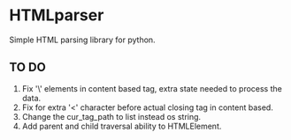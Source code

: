 # HTMLparser

  Simple HTML parsing library for python.

## TO DO

1. Fix '\\' elements in content based tag, extra state needed to process the data.
2. Fix for extra '<' character before actual closing tag in content based.
3. Change the cur_tag_path to list instead os string.
4. Add parent and child traversal ability to HTMLElement.
